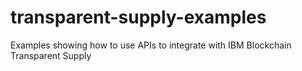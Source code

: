 # transparent-supply-examples
Examples showing how to use APIs to integrate with IBM Blockchain Transparent Supply
